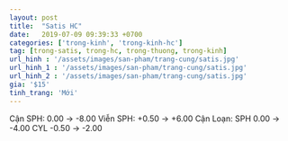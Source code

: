 ```yaml
---
layout: post
title:  "Satis HC"
date:   2019-07-09 09:39:33 +0700
categories: ['trong-kinh', 'trong-kinh-hc']
tag: [trong-satis, trong-hc, trong-thuong, trong-kinh] 
url_hinh : '/assets/images/san-pham/trang-cung/satis.jpg'
url_hinh_1 : '/assets/images/san-pham/trang-cung/satis.jpg'
url_hinh_2 : '/assets/images/san-pham/trang-cung/satis.jpg'
gia: '$15'
tinh_trang: 'Mới'
---
```


Cận SPH: 0.00 -> -8.00
Viễn SPH: +0.50 -> +6.00
Cận Loạn: SPH 0.00 -> -4.00 CYL -0.50 -> -2.00